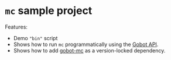 # `mc` sample project

Features:

- Demo `"bin"` script
- Shows how to run `mc` programmatically using the [Gobot API](https://github.com/benallfree/gobot/tree/v1.0.0-alpha.34/docs/readme.md).
- Shows how to add [gobot-mc](https://www.npmjs.com/package/gobot-mc) as a version-locked dependency.
